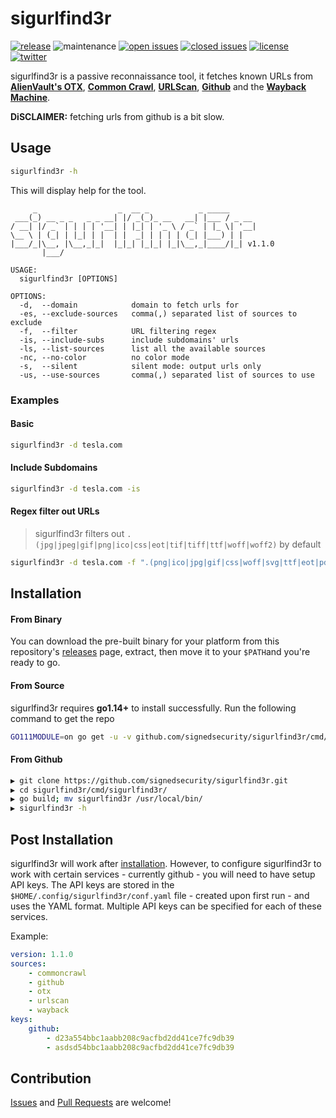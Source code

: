 # sigurlfind3r

[![release](https://img.shields.io/github/release/signedsecurity/sigurlfind3r?style=flat&color=0040ff)](https://github.com/signedsecurity/sigurlfind3r/releases) ![maintenance](https://img.shields.io/badge/maintained%3F-yes-0040ff.svg) [![open issues](https://img.shields.io/github/issues-raw/signedsecurity/sigurlfind3r.svg?style=flat&color=0040ff)](https://github.com/signedsecurity/sigurlfind3r/issues?q=is:issue+is:open) [![closed issues](https://img.shields.io/github/issues-closed-raw/signedsecurity/sigurlfind3r.svg?style=flat&color=0040ff)](https://github.com/signedsecurity/sigurlfind3r/issues?q=is:issue+is:closed) [![license](https://img.shields.io/badge/license-MIT-gray.svg?colorB=0040FF)](https://github.com/signedsecurity/sigurlfind3r/blob/master/LICENSE) [![twitter](https://img.shields.io/badge/twitter-@signedsecurity-0040ff.svg)](https://twitter.com/signedsecurity)

sigurlfind3r is a passive reconnaissance tool, it fetches known URLs from **[AlienVault's OTX](https://otx.alienvault.com/)**, **[Common Crawl](https://commoncrawl.org/)**, **[URLScan](https://urlscan.io/)**, **[Github](https://github.com)** and the **[Wayback Machine](https://archive.org/web/)**.

**DiSCLAIMER:** fetching urls from github is a bit slow.

## Usage

```bash
sigurlfind3r -h
```

This will display help for the tool.

```
     _                  _  __ _           _ _____
 ___(_) __ _ _   _ _ __| |/ _(_)_ __   __| |___ / _ __
/ __| |/ _` | | | | '__| | |_| | '_ \ / _` | |_ \| '__|
\__ \ | (_| | |_| | |  | |  _| | | | | (_| |___) | |
|___/_|\__, |\__,_|_|  |_|_| |_|_| |_|\__,_|____/|_| v1.1.0
       |___/

USAGE:
  sigurlfind3r [OPTIONS]

OPTIONS:
  -d,  --domain            domain to fetch urls for
  -es, --exclude-sources   comma(,) separated list of sources to exclude
  -f,  --filter            URL filtering regex
  -is, --include-subs      include subdomains' urls
  -ls, --list-sources      list all the available sources
  -nc, --no-color          no color mode
  -s,  --silent            silent mode: output urls only
  -us, --use-sources       comma(,) separated list of sources to use
```

### Examples

#### Basic

```bash
sigurlfind3r -d tesla.com
```

#### Include Subdomains

```bash
sigurlfind3r -d tesla.com -is
```

#### Regex filter out URLs

> sigurlfind3r filters out `.(jpg|jpeg|gif|png|ico|css|eot|tif|tiff|ttf|woff|woff2)` by default

```bash
sigurlfind3r -d tesla.com -f ".(png|ico|jpg|gif|css|woff|svg|ttf|eot|pdf)"
```

## Installation

#### From Binary

You can download the pre-built binary for your platform from this repository's [releases](https://github.com/signedsecurity/sigurlfind3r/releases/) page, extract, then move it to your `$PATH`and you're ready to go.

#### From Source

sigurlfind3r requires **go1.14+** to install successfully. Run the following command to get the repo

```bash
GO111MODULE=on go get -u -v github.com/signedsecurity/sigurlfind3r/cmd/sigurlfind3r
```

#### From Github

```bash
▶ git clone https://github.com/signedsecurity/sigurlfind3r.git
▶ cd sigurlfind3r/cmd/sigurlfind3r/
▶ go build; mv sigurlfind3r /usr/local/bin/
▶ sigurlfind3r -h
```

## Post Installation

sigurlfind3r will work after [installation](#installation). However, to configure sigurlfind3r to work with certain services - currently github - you will need to have setup API keys. The API keys are stored in the `$HOME/.config/sigurlfind3r/conf.yaml` file - created upon first run - and uses the YAML format. Multiple API keys can be specified for each of these services.

Example:

```yaml
version: 1.1.0
sources:
    - commoncrawl
    - github
    - otx
    - urlscan
    - wayback
keys:
    github:
        - d23a554bbc1aabb208c9acfbd2dd41ce7fc9db39
        - asdsd54bbc1aabb208c9acfbd2dd41ce7fc9db39
```

## Contribution

[Issues](https://github.com/signedsecurity/sigurlfind3r/issues) and [Pull Requests](https://github.com/signedsecurity/sigurlfind3r/pulls) are welcome!
